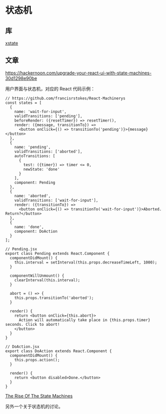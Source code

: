 # 状态机

## 库

[xstate](https://github.com/davidkpiano/xstate)

## 文章

https://hackernoon.com/upgrade-your-react-ui-with-state-machines-30d1298e90be

用户界面与状态机，对应的 React 代码示例：

```
// https://github.com/francisrstokes/React-Machinerys
const states = [
  {
    name: 'wait-for-input',
    validTransitions: ['pending'],
    beforeRender: ({resetTimer}) => resetTimer(),
    render: ({message, transitionTo}) =>
      <button onClick={() => transitionTo('pending')}>{message}</button>
  },
  {
    name: 'pending',
    validTransitions: ['aborted'],
    autoTransitions: [
      {
        test: ({timer}) => timer <= 0,
        newState: 'done'
      }
    ],
    component: Pending
  },
  {
    name: 'aborted',
    validTransitions: ['wait-for-input'],
    render: ({transitionTo}) =>
      <button onClick={() => transitionTo('wait-for-input')}>Aborted. Return?</button>
  },
  {
    name: 'done',
    component: DoAction
  }
];

// Pending.jsx
export class Pending extends React.Component {
  componentDidMount() {
    this.interval = setInterval(this.props.decreaseTimeLeft, 1000);
  }

  componentWillUnmount() {
    clearInterval(this.interval);
  }

  abort = () => {
    this.props.transitionTo('aborted');
  }
  
  render() {
    return <button onClick={this.abort}>
      Action will automatically take place in {this.props.timer} seconds. Click to abort!
    </button>
  }
}

// DoAction.jsx
export class DoAction extends React.Component {
  componentDidMount() {
    this.props.action();
  }

  render() {
    return <button disabled>Done.</button>
  }
}
```

[The Rise Of The State Machines](https://www.smashingmagazine.com/2018/01/rise-state-machines/)

另外一个关于状态机的讨论。
